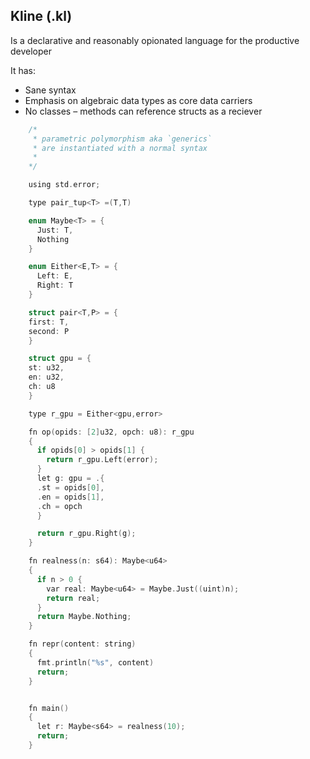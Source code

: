 ## Kline (.kl)

Is a declarative and reasonably opionated language for the productive
developer

It has:

- Sane syntax
- Emphasis on algebraic data types as core data carriers
- No classes – methods can reference structs as a reciever

```c
    /* 
     * parametric polymorphism aka `generics`
     * are instantiated with a normal syntax
     *
    */

    using std.error;

    type pair_tup<T> =(T,T) 

    enum Maybe<T> = {
      Just: T,
      Nothing
    }

    enum Either<E,T> = {
      Left: E,
      Right: T
    }

    struct pair<T,P> = {
    first: T,
    second: P
    }

    struct gpu = {
    st: u32,
    en: u32,
    ch: u8
    }

    type r_gpu = Either<gpu,error> 

    fn op(opids: [2]u32, opch: u8): r_gpu
    {
      if opids[0] > opids[1] {
        return r_gpu.Left(error);
      }
      let g: gpu = .{ 
      .st = opids[0],
      .en = opids[1],
      .ch = opch
      }

      return r_gpu.Right(g);
    }

    fn realness(n: s64): Maybe<u64> 
    {
      if n > 0 {
        var real: Maybe<u64> = Maybe.Just((uint)n);
        return real;
      }
      return Maybe.Nothing;
    }

    fn repr(content: string)
    {
      fmt.println("%s", content)
      return;
    }


    fn main()
    {
      let r: Maybe<s64> = realness(10);
      return;
    }
```
